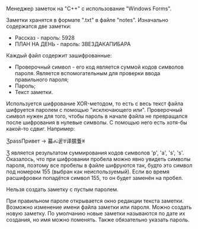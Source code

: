 Менеджер заметок на "C++" с использование "Windows Forms".

Заметки хранятся в формате ".txt" в файле "notes".
Изначально содержатся две заметки:
* Рассказ - пароль: 5928
* ПЛАН НА ДЕНЬ - пароль: ЗВЕЗДАКАПИБАРА
  
Каждый файл содержит зашифрованные:
* Проверочный символ - его код является суммой кодов символов пароля. Является вспомогательным для проверки ввода правильного пароля;
* Пароль;
* Текст заметки.

Используется шифрование XOR-методом, то есть с весь текст файла шифруется паролем с помощью "исключающего или". Проверочный символ нужен для того, чтобы пароль в начале файла не превращался после шифрования в нулевые символы. С помощью него есть хотя-бы какой-то сдвиг.
Например:

ƷpassПривет -> 蟇ሑ̀꿑ꇐ译臑藑ꏐ

Ʒ является результатом суммирования кодов символов 'p', 'a', 's', 's'.
Оказалось, что при шифровании пробела можно явно увидеть символы пароля, поэтому все пробелы в файле шифруются так, будто это символ под номером 155 (выбран как неиспользуемый).
Если во время расшифровки попадётся символ 155, то он будет заменён на пробел.

Нельзя создать заметку с пустым паролем.

При правильном пароле открывается окно редакции текста заметки. Возможно изменение имени файла заметки или пароля.
Можно создать новую заметку. По умолчанию новые заметки называются по дате их создания, но имя можно поменять. Также обязательно указать пароль.
